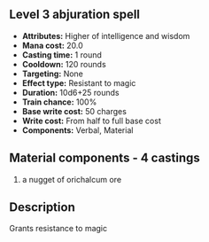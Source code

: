 ## Level 3 abjuration spell

- **Attributes:** Higher of intelligence and wisdom
- **Mana cost:** 20.0
- **Casting time:** 1 round
- **Cooldown:** 120 rounds
- **Targeting:** None
- **Effect type:** Resistant to magic
- **Duration:** 10d6+25 rounds
- **Train chance:** 100%
- **Base write cost:** 50 charges
- **Write cost:** From half to full base cost
- **Components:** Verbal, Material

## Material components - 4 castings

1. a nugget of orichalcum ore

## Description

Grants resistance to magic
